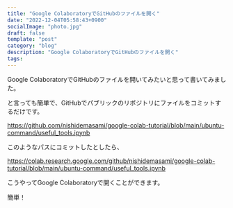 ```yaml
---
title: "Google ColaboratoryでGitHubのファイルを開く"
date: "2022-12-04T05:58:43+0900"
socialImage: "photo.jpg"
draft: false
template: "post"
category: "blog"
description: "Google ColaboratoryでGitHubのファイルを開く"
tags:
---
```


Google ColaboratoryでGitHubのファイルを開いてみたいと思って書いてみました。

と言っても簡単で、GitHubでパブリックのリポジトリにファイルをコミットするだけです。

<https://github.com/nishidemasami/google-colab-tutorial/blob/main/ubuntu-command/useful_tools.ipynb>

このようなパスにコミットしたとしたら、

<https://colab.research.google.com/github/nishidemasami/google-colab-tutorial/blob/main/ubuntu-command/useful_tools.ipynb>

こうやってGoogle Colaboratoryで開くことができます。

簡単！
